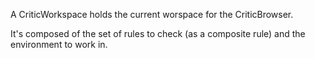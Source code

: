 A CriticWorkspace holds the current worspace for the CriticBrowser.

It's composed of the set of rules to check (as a composite rule) and the environment to work in.